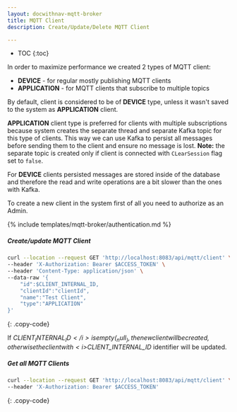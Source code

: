 ```yaml
---
layout: docwithnav-mqtt-broker
title: MQTT Client
description: Create/Update/Delete MQTT Client

---
```


* TOC
  {:toc}

In order to maximize performance we created 2 types of MQTT client:
- **DEVICE** - for regular mostly publishing MQTT clients
- **APPLICATION** - for MQTT clients that subscribe to multiple topics

By default, client is considered to be of **DEVICE** type, unless it wasn't saved to the system as **APPLICATION** client.

**APPLICATION** client type is preferred for clients with multiple subscriptions because system creates the separate thread and separate Kafka topic for this type of clients.
This way we can use Kafka to persist all messages before sending them to the client and ensure no message is lost.
**Note:** the separate topic is created only if client is connected with `CLearSession` flag set to `false`.

For **DEVICE** clients persisted messages are stored inside of the database and therefore the read and write operations are a bit slower than the ones with Kafka.

To create a new client in the system first of all you need to authorize as an Admin.

{% include templates/mqtt-broker/authentication.md %}

##### Create/update MQTT Client

```bash
curl --location --request GET 'http://localhost:8083/api/mqtt/client' \
--header 'X-Authorization: Bearer $ACCESS_TOKEN' \
--header 'Content-Type: application/json' \
--data-raw '{
    "id":$CLIENT_INTERNAL_ID,
    "clientId":"clientId",
    "name":"Test Client",
    "type":"APPLICATION"
}'

```
{: .copy-code}

If <i>$CLIENT_INTERNAL_ID</i> is empty (_null_), the new client will be created, otherwise the client with <i>$CLIENT_INTERNAL_ID</i> identifier will be updated.

##### Get all MQTT Clients

```bash
curl --location --request GET 'http://localhost:8083/api/mqtt/client' \
--header 'X-Authorization: Bearer $ACCESS_TOKEN'
```
{: .copy-code}
